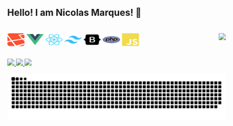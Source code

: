 
## Hello! I am Nicolas Marques! 👋

<div style="display: inline_block"><br>
     <img
        align="center"
        height="30"
        width="40"
        src="https://raw.githubusercontent.com/devicons/devicon/master/icons/laravel/laravel-plain.svg"
      >
      <img
        align="center"
        height="30"
        width="40"
        src="https://raw.githubusercontent.com/devicons/devicon/master/icons/vuejs/vuejs-original.svg"
      >
      <img
        align="center"
        height="30"
        width="40"
        src="https://raw.githubusercontent.com/devicons/devicon/master/icons/react/react-original.svg"
      >
      <img
        align="center"
        height="30"
        width="40"
        src="https://raw.githubusercontent.com/devicons/devicon/master/icons/tailwindcss/tailwindcss-plain.svg"
      >
      <img
        align="center"
        height="30"
        width="40"
        src="https://raw.githubusercontent.com/devicons/devicon/master/icons/bootstrap/bootstrap-plain.svg"
      >
      <img
        align="center"
        height="30"
        width="40"
        src="https://raw.githubusercontent.com/devicons/devicon/master/icons/php/php-original.svg"
      >
      <img
        align="center"
        height="30"
        width="40"
        src="https://raw.githubusercontent.com/devicons/devicon/master/icons/javascript/javascript-plain.svg"
      >
      <img 
        align="right" 
        src="https://media.giphy.com/media/vzO0Vc8b2VBLi/giphy.gif"
      >
</div>

##

<div> 
    <a 
      href=https://www.instagram.com/nicolaasz/"
      target="_blank"
    >
      <img
        src="https://img.shields.io/badge/-Instagram-%23E4405F?style=for-the-badge&logo=instagram&logoColor=white"
        target="_blank"
      >
    </a>
    <a 
      href="mailto:nimarques1207@gmail.com"
      target="_blank"
    >
      <img
        src="https://img.shields.io/badge/-Gmail-%23333?style=for-the-badge&logo=gmail&logoColor=white"
        target="_blank"
      >
    </a>
    <a 
      href="https://www.linkedin.com/in/nimarques1207/"
      target="_blank"
    >
      <img
        src="https://img.shields.io/badge/-LinkedIn-%230077B5?style=for-the-badge&logo=linkedin&logoColor=white"
        target="_blank"
      >
    </a>
 
  ![Snake animation](https://github.com/wellingtoncarneirobarbosa/wellingtoncarneirobarbosa/blob/output/github-contribution-grid-snake.svg)
  
</div>
